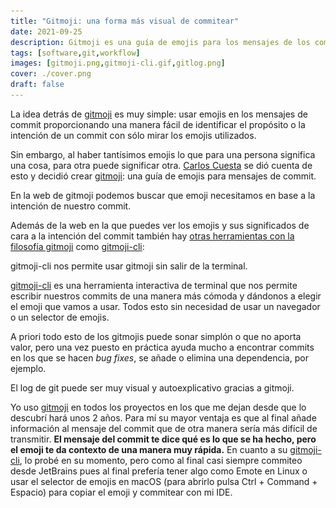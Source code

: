 ```yaml
---
title: "Gitmoji: una forma más visual de commitear"
date: 2021-09-25
description: Gitmoji es una guía de emojis para los mensajes de los commits que permite ver la historia de un proyecto git de una manera muy visual.
tags: [software,git,workflow]
images: [gitmoji.png,gitmoji-cli.gif,gitlog.png]
cover: ./cover.png
draft: false
---
```


La idea detrás de [gitmoji](https://gitmoji.dev) es muy simple: usar emojis en los mensajes de commit proporcionando una manera fácil de identificar el propósito o la intención de un commit con sólo mirar los emojis utilizados.

 Sin embargo, al haber tantísimos emojis lo que para una persona significa una cosa, para otra puede significar otra. [Carlos Cuesta](https://carloscuesta.me) se dió cuenta de esto y decidió crear [gitmoji](https://gitmoji.dev): una guía de emojis para mensajes de commit.

<img-caption src="/assets/blog/2021/gitmoji/gitmoji.png" alt="Captura de pantalla del buscador de la web de gitmoj">
  En la web de gitmoji podemos buscar que emoji necesitamos en base a la intención de nuestro commit.
</img-caption>

Además de la web en la que puedes ver los emojis y sus significados de cara a la intención del commit también hay [otras herramientas con la filosofía gitmoji](https://gitmoji.dev/related-tools) como [gitmoji-cli](https://github.com/carloscuesta/gitmoji-cli):

<img-caption src="/assets/blog/2021/gitmoji/gitmoji-cli.gif" alt="Ejemplo de uso de gitmoji-cli">
  gitmoji-cli nos permite usar gitmoji sin salir de la terminal.
</img-caption>

[gitmoji-cli](https://github.com/carloscuesta/gitmoji-cli) es una herramienta interactiva de terminal que nos permite escribir nuestros commits de una manera más cómoda y dándonos a elegir el emoji que vamos a usar. Todos esto sin necesidad de usar un navegador o un selector de emojis.

A priori todo esto de los gitmojis puede sonar simplón o que no aporta valor, pero una vez puesto en práctica ayuda mucho a encontrar commits en los que se hacen *bug fixes*, se añade o elimina una dependencia, por ejemplo.

<img-caption src="/assets/blog/2021/gitmoji/gitlog.png" alt="Log de git con commits precedidos de un emoji">
  El log de git puede ser muy visual y autoexplicativo gracias a gitmoji.
</img-caption>

Yo uso [gitmoji](https://gitmoji.dev) en todos los proyectos en los que me dejan desde que lo descubrí hará unos 2 años. Para mí su mayor ventaja es que al final añade información al mensaje del commit que de otra manera sería más difícil de transmitir. **El mensaje del commit te dice qué es lo que se ha hecho, pero el emoji te da contexto de una manera muy rápida.** En cuanto a su [gitmoji-cli](https://github.com/carloscuesta/gitmoji-cli), lo probé en su momento, pero como al final casi siempre commiteo desde JetBrains pues al final prefería tener algo como Emote en Linux o usar el selector de emojis en macOS (para abrirlo pulsa Ctrl + Command + Espacio) para copiar el emoji y commitear con mi IDE.
